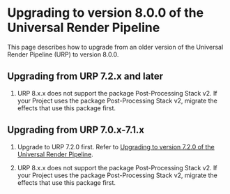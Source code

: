# Upgrading to version 8.0.0 of the Universal Render Pipeline

This page describes how to upgrade from an older version of the Universal Render Pipeline (URP) to version 8.0.0.

## Upgrading from URP 7.2.x and later

1. URP 8.x.x does not support the package Post-Processing Stack v2. If your Project uses the package Post-Processing Stack v2, migrate the effects that use this package first.

## Upgrading from URP 7.0.x-7.1.x

1. Upgrade to URP 7.2.0 first. Refer to [Upgrading to version 7.2.0 of the Universal Render Pipeline](upgrade-guide-7-2-0).

2. URP 8.x.x does not support the package Post-Processing Stack v2. If your Project uses the package Post-Processing Stack v2, migrate the effects that use this package first.
